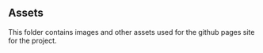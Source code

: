 ## Assets
This folder contains images and other assets used for the github pages site for the project.

